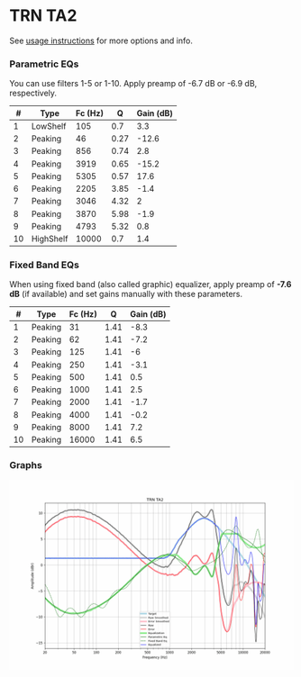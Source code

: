 # TRN TA2
See [usage instructions](https://github.com/jaakkopasanen/AutoEq#usage) for more options and info.

### Parametric EQs
You can use filters 1-5 or 1-10. Apply preamp of -6.7 dB or -6.9 dB, respectively.

|   # | Type      |   Fc (Hz) |    Q |   Gain (dB) |
|-----|-----------|-----------|------|-------------|
|   1 | LowShelf  |       105 | 0.7  |         3.3 |
|   2 | Peaking   |        46 | 0.27 |       -12.6 |
|   3 | Peaking   |       856 | 0.74 |         2.8 |
|   4 | Peaking   |      3919 | 0.65 |       -15.2 |
|   5 | Peaking   |      5305 | 0.57 |        17.6 |
|   6 | Peaking   |      2205 | 3.85 |        -1.4 |
|   7 | Peaking   |      3046 | 4.32 |         2   |
|   8 | Peaking   |      3870 | 5.98 |        -1.9 |
|   9 | Peaking   |      4793 | 5.32 |         0.8 |
|  10 | HighShelf |     10000 | 0.7  |         1.4 |

### Fixed Band EQs
When using fixed band (also called graphic) equalizer, apply preamp of **-7.6 dB** (if available) and set gains manually with these parameters.

|   # | Type    |   Fc (Hz) |    Q |   Gain (dB) |
|-----|---------|-----------|------|-------------|
|   1 | Peaking |        31 | 1.41 |        -8.3 |
|   2 | Peaking |        62 | 1.41 |        -7.2 |
|   3 | Peaking |       125 | 1.41 |        -6   |
|   4 | Peaking |       250 | 1.41 |        -3.1 |
|   5 | Peaking |       500 | 1.41 |         0.5 |
|   6 | Peaking |      1000 | 1.41 |         2.5 |
|   7 | Peaking |      2000 | 1.41 |        -1.7 |
|   8 | Peaking |      4000 | 1.41 |        -0.2 |
|   9 | Peaking |      8000 | 1.41 |         7.2 |
|  10 | Peaking |     16000 | 1.41 |         6.5 |

### Graphs
![](./TRN%20TA2.png)
